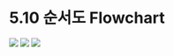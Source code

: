 # 5.10 순서도 Flowchart

<img src="https://github.com/uber9ma/following_C/blob/master/images/chapter5/oper22.png?raw=true">

<img src="https://github.com/uber9ma/following_C/blob/master/images/chapter5/oper23.png?raw=true">

<img src="https://github.com/uber9ma/following_C/blob/master/images/chapter5/oper24.png?raw=true">
